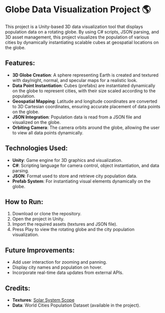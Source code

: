 # Globe Data Visualization Project 🌎

This project is a Unity-based 3D data visualization tool that displays population data on a rotating globe. By using C# scripts, JSON parsing, and 3D asset management, this project visualizes the population of various cities by dynamically instantiating scalable cubes at geospatial locations on the globe.

## Features:
- **3D Globe Creation**: A sphere representing Earth is created and textured with day/night, normal, and specular maps for a realistic look.
- **Data Point Instantiation**: Cubes (prefabs) are instantiated dynamically on the globe to represent cities, with their size scaled according to the population.
- **Geospatial Mapping**: Latitude and longitude coordinates are converted to 3D Cartesian coordinates, ensuring accurate placement of data points on the globe.
- **JSON Integration**: Population data is read from a JSON file and visualized on the globe.
- **Orbiting Camera**: The camera orbits around the globe, allowing the user to view all data points dynamically.

## Technologies Used:
- **Unity**: Game engine for 3D graphics and visualization.
- **C#**: Scripting language for camera control, object instantiation, and data parsing.
- **JSON**: Format used to store and retrieve city population data.
- **Prefab System**: For instantiating visual elements dynamically on the globe.

## How to Run:
1. Download or clone the repository.
2. Open the project in Unity.
3. Import the required assets (textures and JSON file).
4. Press Play to view the rotating globe and the city population visualization.

## Future Improvements:
- Add user interaction for zooming and panning.
- Display city names and population on hover.
- Incorporate real-time data updates from external APIs.

## Credits:
- **Textures**: [Solar System Scope](https://www.solarsystemscope.com/textures/)
- **Data**: World Cities Population Dataset (available in the project).

